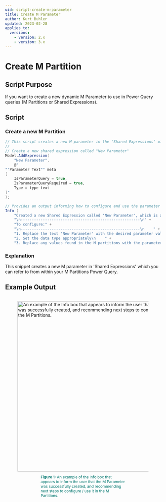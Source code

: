 ```yaml
---
uid: script-create-m-parameter
title: Create M Parameter
author: Kurt Buhler
updated: 2023-02-28
applies_to:
  versions:
    - version: 2.x
    - version: 3.x
---
```

# Create M Partition

## Script Purpose
If you want to create a new dynamic M Parameter to use in Power Query queries (M Partitions or Shared Expressions).

## Script

### Create a new M Partition
```csharp
// This script creates a new M parameter in the 'Shared Expressions' of a model.
//
// Create a new shared expression called "New Parameter"
Model.AddExpression( 
    "New Parameter", 
    @"
""Parameter Text"" meta
[
	IsParameterQuery = true,
	IsParameterQueryRequired = true,
	Type = type text
]"
);

// Provides an output informing how to configure and use the parameter
Info ( 
    "Created a new Shared Expression called 'New Parameter', which is an M Parameter template." + 
    "\n------------------------------------------------------\n" + 
    "To configure:" +
    "\n------------------------------------------------------\n    " + 
    "1. Replace the text 'New Parameter' with the desired parameter value\n    " +
    "2. Set the data type appropriately\n    " +
    "3. Replace any values found in the M partitions with the parameter reference." );
```
### Explanation
This snippet creates a new M parameter in 'Shared Expressions' which you can refer to from within your M Partitions Power Query.

## Example Output

<figure style="padding-top: 15px;">
  <img class="noscale" src="~/assets/images/Cscripts/script-create-new-m-parameter.png" alt="An example of the Info box that appears to inform the user that the M Parameter was successfully created, and recommending next steps to configure / use it in the M Partitions." style="width: 550px;"/>
  <figcaption style="font-size: 12px; padding-top: 10px; padding-bottom: 15px; padding-left: 75px; padding-right: 75px; color:#00766e"><strong>Figure 1:</strong> An example of the Info box that appears to inform the user that the M Parameter was successfully created, and recommending next steps to configure / use it in the M Partitions.</figcaption>
</figure>